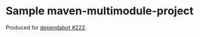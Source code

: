 # Sample maven-multimodule-project

Produced for [dependabot #222](https://github.com/dependabot/dependabot-core/issues/222).
